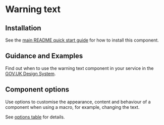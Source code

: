 # Warning text

## Installation

See the [main README quick start guide](https://github.com/moaland/moaland-frontend#quick-start) for how to install this component.

## Guidance and Examples

Find out when to use the warning text component in your service in the [GOV.UK Design System](https://design-system.service.gov.uk/components/warning-text).

## Component options

Use options to customise the appearance, content and behaviour of a component when using a macro, for example, changing the text.

See [options table](https://design-system.service.gov.uk/components/warning-text/#options-warning-text-example) for details.
